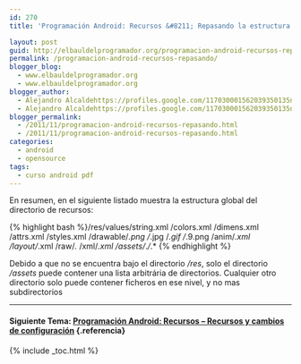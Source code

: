 ```yaml
---
id: 270
title: 'Programación Android: Recursos &#8211; Repasando la estructura del directorio de recursos'

layout: post
guid: http://elbauldelprogramador.org/programacion-android-recursos-repasando-la-estructura-del-directorio-de-recursos/
permalink: /programacion-android-recursos-repasando/
blogger_blog:
  - www.elbauldelprogramador.org
  - www.elbauldelprogramador.org
blogger_author:
  - Alejandro Alcaldehttps://profiles.google.com/117030001562039350135noreply@blogger.com
  - Alejandro Alcaldehttps://profiles.google.com/117030001562039350135noreply@blogger.com
blogger_permalink:
  - /2011/11/programacion-android-recursos-repasando.html
  - /2011/11/programacion-android-recursos-repasando.html
categories:
  - android
  - opensource
tags:
  - curso android pdf
---
```

En resumen, en el siguiente listado muestra la estructura global del directorio de recursos:

{% highlight bash %}/res/values/string.xml
                /colors.xml
                /dimens.xml
                /attrs.xml
                /styles.xml
     /drawable/*.png
                   /*.jpg
                   /*.gif
                   /*.9.png
     /anim/*.xml
     /layout/*.xml
     /raw/*.*
     /xml/*.xml
/assets/*.*/*.*
{% endhighlight %}

<p class="alert">
  Debido a que no se encuentra bajo el directorio <i>/res</i>, solo el directorio<i> /assets</i> puede contener una lista arbitrária de directorios. Cualquier otro directorio solo puede contener ficheros en ese nivel, y no mas subdirectorios
</p>

* * *

#### Siguiente Tema: [Programación Android: Recursos &#8211; Recursos y cambios de configuración][1] {.referencia}





 [1]: /programacion-android-recursos-recursos/

{% include _toc.html %}
